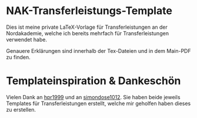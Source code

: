 # NAK-Transferleistungs-Template
Dies ist meine private LaTeX-Vorlage für Transferleistungen an der Nordakademie, welche ich bereits mehrfach für Transferleistungen verwendet habe.

Genauere Erklärungen sind innerhalb der Tex-Dateien und in dem Main-PDF zu finden.

# Templateinspiration & Dankeschön
Vielen Dank an [hpr1999](https://github.com/hpr1999/deg_transferleistung_latex) und an [simondose1012](https://github.com/simondose1012/transferleistung-template). Sie haben beide jeweils Templates für Transferleistungen erstellt, welche mir geholfen haben dieses zu erstellen.
